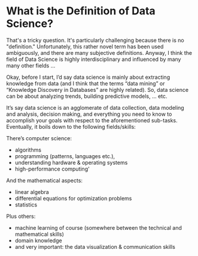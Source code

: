 # What is the Definition of Data Science?

That's a tricky question. It's particularly challenging because there is no "definition." Unfortunately, this rather novel term has been used ambiguously, and there are many subjective definitions. Anyway, I think the field of Data Science is highly interdisciplinary and influenced by many many other fields ...

Okay, before I start, I’d say data science is mainly about extracting knowledge from data (and I think that the terms “data mining” or “Knowledge Discovery in Databases” are highly related). So, data science can be about analyzing trends, building predictive models, … etc.

It’s say data science is an agglomerate of  data collection, data modeling and analysis, decision making, and everything you need to know to accomplish your goals with respect to the aforementioned sub-tasks. Eventually, it boils down to the following fields/skills:

There’s computer science:

- algorithms
- programming (patterns, languages etc.),
- understanding hardware & operating systems
- high-performance computing'

And the mathematical aspects:

- linear algebra
- differential equations for optimization problems
- statistics

Plus others:

- machine learning of course (somewhere between the technical and mathematical skills)
- domain knowledge
- and very important: the data visualization & communication skills
